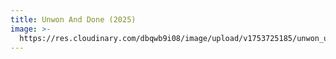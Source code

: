```yaml
---
title: Unwon And Done (2025)
image: >-
  https://res.cloudinary.com/dbqwb9i08/image/upload/v1753725185/unwon_undone_riso_nzuknn.jpg
---
```


